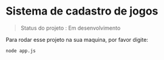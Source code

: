<h1>Sistema de cadastro de jogos</h1>

 > Status do projeto : Em desenvolvimento

Para rodar esse projeto na sua maquina, por favor digite:

````
node app.js
````
